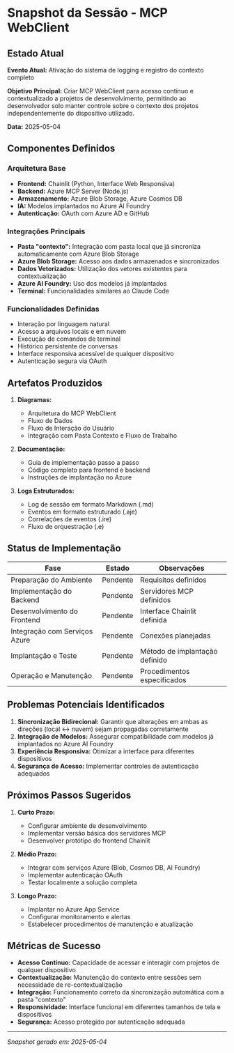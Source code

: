 # Snapshot da Sessão - MCP WebClient

## Estado Atual

**Evento Atual:** Ativação do sistema de logging e registro do contexto completo

**Objetivo Principal:** 
Criar MCP WebClient para acesso contínuo e contextualizado a projetos de desenvolvimento, permitindo ao desenvolvedor solo manter controle sobre o contexto dos projetos independentemente do dispositivo utilizado.

**Data:** 2025-05-04

## Componentes Definidos

### Arquitetura Base
- **Frontend:** Chainlit (Python, Interface Web Responsiva)
- **Backend:** Azure MCP Server (Node.js)
- **Armazenamento:** Azure Blob Storage, Azure Cosmos DB
- **IA:** Modelos implantados no Azure AI Foundry
- **Autenticação:** OAuth com Azure AD e GitHub

### Integrações Principais
- **Pasta "contexto":** Integração com pasta local que já sincroniza automaticamente com Azure Blob Storage
- **Azure Blob Storage:** Acesso aos dados armazenados e sincronizados
- **Dados Vetorizados:** Utilização dos vetores existentes para contextualização
- **Azure AI Foundry:** Uso dos modelos já implantados
- **Terminal:** Funcionalidades similares ao Claude Code

### Funcionalidades Definidas
- Interação por linguagem natural
- Acesso a arquivos locais e em nuvem
- Execução de comandos de terminal
- Histórico persistente de conversas
- Interface responsiva acessível de qualquer dispositivo
- Autenticação segura via OAuth

## Artefatos Produzidos

1. **Diagramas:**
   - Arquitetura do MCP WebClient
   - Fluxo de Dados
   - Fluxo de Interação do Usuário
   - Integração com Pasta Contexto e Fluxo de Trabalho

2. **Documentação:**
   - Guia de implementação passo a passo
   - Código completo para frontend e backend
   - Instruções de implantação no Azure

3. **Logs Estruturados:**
   - Log de sessão em formato Markdown (.md)
   - Eventos em formato estruturado (.aje)
   - Correlações de eventos (.ire)
   - Fluxo de orquestração (.e)

## Status de Implementação

| Fase | Estado | Observações |
|------|--------|-------------|
| Preparação do Ambiente | Pendente | Requisitos definidos |
| Implementação do Backend | Pendente | Servidores MCP definidos |
| Desenvolvimento do Frontend | Pendente | Interface Chainlit definida |
| Integração com Serviços Azure | Pendente | Conexões planejadas |
| Implantação e Teste | Pendente | Método de implantação definido |
| Operação e Manutenção | Pendente | Procedimentos especificados |

## Problemas Potenciais Identificados

1. **Sincronização Bidirecional:** Garantir que alterações em ambas as direções (local ↔ nuvem) sejam propagadas corretamente
2. **Integração de Modelos:** Assegurar compatibilidade com modelos já implantados no Azure AI Foundry
3. **Experiência Responsiva:** Otimizar a interface para diferentes dispositivos
4. **Segurança de Acesso:** Implementar controles de autenticação adequados

## Próximos Passos Sugeridos

1. **Curto Prazo:**
   - Configurar ambiente de desenvolvimento
   - Implementar versão básica dos servidores MCP
   - Desenvolver protótipo do frontend Chainlit

2. **Médio Prazo:**
   - Integrar com serviços Azure (Blob, Cosmos DB, AI Foundry)
   - Implementar autenticação OAuth
   - Testar localmente a solução completa

3. **Longo Prazo:**
   - Implantar no Azure App Service
   - Configurar monitoramento e alertas
   - Estabelecer procedimentos de manutenção e atualização

## Métricas de Sucesso

- **Acesso Contínuo:** Capacidade de acessar e interagir com projetos de qualquer dispositivo
- **Contextualização:** Manutenção do contexto entre sessões sem necessidade de re-contextualização
- **Integração:** Funcionamento correto da sincronização automática com a pasta "contexto"
- **Responsividade:** Interface funcional em diferentes tamanhos de tela e dispositivos
- **Segurança:** Acesso protegido por autenticação adequada

---

*Snapshot gerado em: 2025-05-04*
